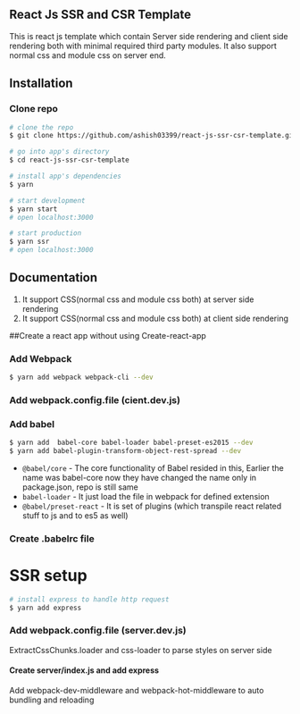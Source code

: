 ## React Js SSR and CSR Template
This is react js template which contain Server side rendering and client side rendering both with minimal required third party modules. It also support normal css and module css on server end. 

## Installation
### Clone repo

``` bash
# clone the repo
$ git clone https://github.com/ashish03399/react-js-ssr-csr-template.git

# go into app's directory
$ cd react-js-ssr-csr-template

# install app's dependencies
$ yarn

# start development
$ yarn start
# open localhost:3000

# start production
$ yarn ssr
# open localhost:3000

```

## Documentation

1. It support CSS(normal css and module css both) at server side rendering
1. It support CSS(normal css and module css both) at client side rendering


##Create a react app without using Create-react-app

### Add Webpack
```bash
$ yarn add webpack webpack-cli --dev
```
### Add webpack.config.file (cient.dev.js)

### Add babel
```bash
$ yarn add  babel-core babel-loader babel-preset-es2015 --dev
$ yarn add babel-plugin-transform-object-rest-spread --dev
```

* `@babel/core` - The core functionality of Babel resided in this, Earlier the name was babel-core now they have changed the name only in package.json, repo is still same
* `babel-loader` - It just load the file in webpack for defined extension
* `@babel/preset-react` - It is set of plugins (which transpile react related stuff to js and to es5 as well)

### Create .babelrc file

# SSR setup
```bash
# install express to handle http request
$ yarn add express
```

### Add webpack.config.file (server.dev.js)
ExtractCssChunks.loader and css-loader to parse styles on server side

#### Create server/index.js and add express
Add webpack-dev-middleware and webpack-hot-middleware to auto bundling and reloading









